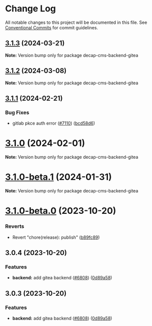 # Change Log

All notable changes to this project will be documented in this file.
See [Conventional Commits](https://conventionalcommits.org) for commit guidelines.

## [3.1.3](https://github.com/decaporg/decap-cms/compare/decap-cms-backend-gitea@3.1.2...decap-cms-backend-gitea@3.1.3) (2024-03-21)

**Note:** Version bump only for package decap-cms-backend-gitea

## [3.1.2](https://github.com/decaporg/decap-cms/compare/decap-cms-backend-gitea@3.1.1...decap-cms-backend-gitea@3.1.2) (2024-03-08)

**Note:** Version bump only for package decap-cms-backend-gitea

## [3.1.1](https://github.com/decaporg/decap-cms/compare/decap-cms-backend-gitea@3.1.0-beta.1...decap-cms-backend-gitea@3.1.1) (2024-02-21)

### Bug Fixes

- gitlab pkce auth error ([#7110](https://github.com/decaporg/decap-cms/issues/7110)) ([bcd58d6](https://github.com/decaporg/decap-cms/commit/bcd58d6e117b4654b3e0dca173f7f8aaca8dabdf))

# [3.1.0](https://github.com/decaporg/decap-cms/compare/decap-cms-backend-gitea@3.1.0-beta.1...decap-cms-backend-gitea@3.1.0) (2024-02-01)

**Note:** Version bump only for package decap-cms-backend-gitea

# [3.1.0-beta.1](https://github.com/decaporg/decap-cms/compare/decap-cms-backend-gitea@3.1.0-beta.0...decap-cms-backend-gitea@3.1.0-beta.1) (2024-01-31)

**Note:** Version bump only for package decap-cms-backend-gitea

# [3.1.0-beta.0](https://github.com/decaporg/decap-cms/compare/decap-cms-backend-gitea@3.1.0...decap-cms-backend-gitea@3.1.0-beta.0) (2023-10-20)

### Reverts

- Revert "chore(release): publish" ([b89fc89](https://github.com/decaporg/decap-cms/commit/b89fc894dfbb5f4136b2e5427fd25a29378a58c6))

## 3.0.4 (2023-10-20)

### Features

- **backend:** add gitea backend ([#6808](https://github.com/decaporg/decap-cms/issues/6808)) ([0d89a58](https://github.com/decaporg/decap-cms/commit/0d89a58e93f64f868ff3e4e8f0945ccf166ad738))

## 3.0.3 (2023-10-20)

### Features

- **backend:** add gitea backend ([#6808](https://github.com/decaporg/decap-cms/issues/6808)) ([0d89a58](https://github.com/decaporg/decap-cms/commit/0d89a58e93f64f868ff3e4e8f0945ccf166ad738))
